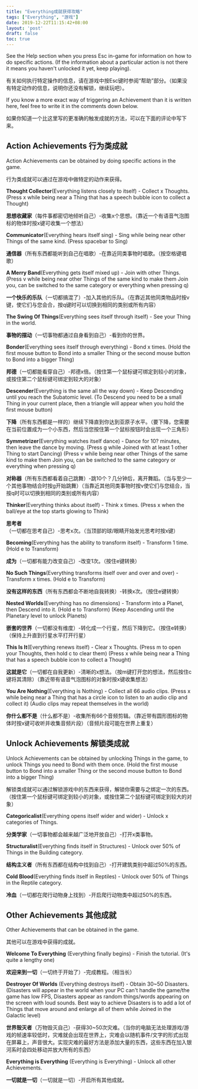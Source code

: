 ```yaml
---
title: "Everything成就获得攻略"
tags: ["Everything", "游戏"]
date: 2019-12-22T11:15:42+08:00
layout: 'post'
draft: false
toc: true
---
```


See the Help section when you press Esc in-game for information on how to do specific actions. (If the information about a particular action is not there it means you haven't unlocked it yet, keep playing).

有关如何执行特定操作的信息，请在游戏中按Esc键时参阅“帮助”部分。（如果没有特定动作的信息，说明你还没有解锁，继续玩吧）。

If you know a more exact way of triggering an Achievement than it is written here, feel free to write it in the comments down below.

如果你知道一个比这里写的更准确的触发成就的方法，可以在下面的评论中写下来。

<!--more-->

## Action Achievements 行为类成就

Action Achievements can be obtained by doing specific actions in the game.

行为类成就可以通过在游戏中做特定的动作来获得。

**Thought Collector**(Everything listens closely to itself) - Collect x Thoughts. (Press x while being near a Thing that has a speech bubble icon to collect a Thought)

**思想收藏家**（每件事都密切地倾听自己）-收集x个思想。（靠近一个有语音气泡图标的物体时按x键可收集一个想法）

**Communicator**(Everything hears itself sing) - Sing while being near other Things of the same kind. (Press spacebar to Sing)

**通信器**（所有东西都能听到自己在唱歌）-在靠近同类事物时唱歌。（按空格键唱歌）

**A Merry Band**(Everything gets itself mixed up) - Join with other Things. (Press v while being near other Things of the same kind to make them Join you, can be switched to the same category or everything when pressing q)

**一个快乐的乐队**（一切都搞混了）-加入其他的乐队。（在靠近其他同类物品时按v键，使它们与您会合，按q键时可以切换到相同的类别或所有内容）

**The Swing Of Things**(Everything sees itself through itself) - See your Thing in the world.

**事物的摆动**（一切事物都通过自身看到自己）-看到你的世界。

**Bonder**(Everything sees itself through everything) - Bond x times. (Hold the first mouse button to Bond into a smaller Thing or the second mouse button to Bond into a bigger Thing)

**邦德**（一切都能看穿自己）-邦德x倍。（按住第一个鼠标键可绑定到较小的对象，或按住第二个鼠标键可绑定到较大的对象）

**Descender**(Everything is the same all the way down) - Keep Descending until you reach the Subatomic level. (To Descend you need to be a small Thing in your current place, then a triangle will appear when you hold the first mouse button)

**下降**（所有东西都是一样的）继续下降直到你达到亚原子水平。（要下降，您需要在当前位置成为一个小东西，然后当您按住第一个鼠标按钮时会出现一个三角形）

**Symmetrizer**(Everything watches itself dance) - Dance for 10? minutes, then leave the dance by moving. (Press g while Joined with at least 1 other Thing to start Dancing) (Press v while being near other Things of the same kind to make them Join you, can be switched to the same category or everything when pressing q)

**对称器**（所有东西都看着自己跳舞）-跳10个？几分钟后，离开舞蹈。（当与至少一个其他事物结合时按g开始跳舞）（当靠近其他同类事物时按v使它们与您结合，当按q时可以切换到相同的类别或所有内容）

**Thinker**(Everything thinks about itself) - Think x times. (Press x when the ball/eye at the top starts glowing to Think)

**思考者**（一切都在思考自己）-思考x次。（当顶部的球/眼睛开始发光思考时按x键）

**Becoming**(Everything has the ability to transform itself) - Transform 1 time. (Hold e to Transform)

**成为**（一切都有能力改变自己）-改变1次。（按住e键转换）

**No Such Things**(Everything transforms itself over and over and over) - Transform x times. (Hold e to Transform)

**没有这样的东西**（所有东西都会不断地自我转换）-转换x次。（按住e键转换）

**Nested Worlds**(Everything has no dimensions) - Transform into a Planet, then Descend into it. (Hold e to Transform) (Keep Ascending until the Planetary level to unlock Planets)

**嵌套的世界**（一切都没有维度）-转化成一个行星，然后下降到它。（按住e转换）（保持上升直到行星水平打开行星）

**This Is It**(Everything renews itself) - Clear x Thoughts. (Press m to open your Thoughts, then hold c to clear them) (Press x while being near a Thing that has a speech bubble icon to collect a Thought)

**这就是它**（一切都在自我更新）-清晰的x想法。（按m键打开您的想法，然后按住c键将其清除）（靠近带有语音气泡图标的对象时按x键收集想法）

**You Are Nothing**(Everything is Nothing) - Collect all 66 audio clips. (Press x while being near a Thing that has a circle icon to listen to an audio clip and collect it) (Audio clips may repeat themselves in the world)

**你什么都不是**（什么都不是）-收集所有66个音频剪辑。（靠近带有圆形图标的物体时按x键可收听并收集音频片段）（音频片段可能在世界上重复）

## Unlock Achievements 解锁类成就

Unlock Achievements can be obtained by unlocking Things in the game, to unlock Things you need to Bond with them once. (Hold the first mouse button to Bond into a smaller Thing or the second mouse button to Bond into a bigger Thing)

解锁类成就可以通过解锁游戏中的东西来获得，解锁你需要与之绑定一次的东西。（按住第一个鼠标键可绑定到较小的对象，或按住第二个鼠标键可绑定到较大的对象）

**Categoricalist**(Everything opens itself wider and wider) - Unlock x categories of Things.

**分类学家**（一切事物都会越来越广泛地开放自己）-打开x类事物。

**Structuralist**(Everything finds itself in Structures) - Unlock over 50% of Things in the Building category.

**结构主义者**（所有东西都在结构中找到自己）-打开建筑类别中超过50%的东西。

**Cold Blood**(Everything finds itself in Reptiles) - Unlock over 50% of Things in the Reptile category.

**冷血**（一切都在爬行动物身上找到）-开启爬行动物类中超过50%的东西。


## Other Achievements 其他成就

Other Achievements that can be obtained in the game.

其他可以在游戏中获得的成就。

**Welcome To Everything** (Everything finally begins) - Finish the tutorial. (It's quite a lengthy one)

**欢迎来到一切**（一切终于开始了）-完成教程。（相当长）

**Destroyer Of Worlds** (Everything destroys itself) - Obtain 30~50 Disasters. (Disasters will appear in the world when your PC can't handle the game/the game has low FPS, Disasters appear as random things/words appearing on the screen with loud sounds. Best way to achieve Disasters is to add a lot of Things that move around and enlarge all of them while Joined in the Galactic level)

**世界毁灭者**（万物毁灭自己）-获得30~50次灾难。（当你的电脑无法处理游戏/游戏的帧速率较低时，灾难就会出现在世界上，灾难会以随机事件/文字的形式出现在屏幕上，声音很大。实现灾难的最好方法是添加大量的东西，这些东西在加入银河系时会四处移动并放大所有的东西）

**Everything is Everything** (Everything is Everything) - Unlock all other Achievements.

**一切就是一切**（一切就是一切）-开启所有其他成就。

